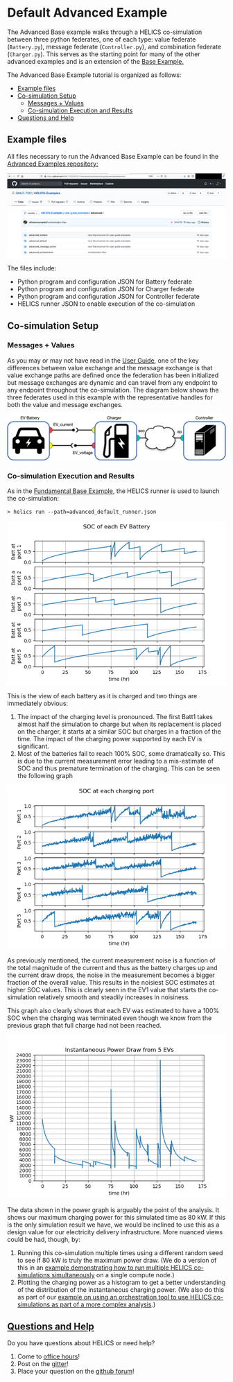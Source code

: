 # Default Advanced Example

The Advanced Base example walks through a HELICS co-simulation between three python federates, one of each type: value federate (`Battery.py`), message federate (`Controller.py`), and combination federate (`Charger.py`). This serves as the starting point for many of the other advanced examples and is an extension of the [Base Example.](../fundamental_examples/fundamental_default.md)

The Advanced Base Example tutorial is organized as follows:

- [Example files](#example-files)
- [Co-simulation Setup](#co-simulation-setup)
  - [Messages + Values](#messages-values)
  - [Co-simulation Execution and Results](#co-simulation-execution-and-results)
- [Questions and Help](#questions-and-help)

## Example files

All files necessary to run the Advanced Base Example can be found in the [Advanced Examples repository:](https://github.com/GMLC-TDC/HELICS-Examples/tree/main/user_guide_examples/advanced/advanced_default)

[![](https://github.com/GMLC-TDC/helics_doc_resources/raw/main/user_guide/advanced_examples_github.png)](https://github.com/GMLC-TDC/HELICS-Examples/tree/main/user_guide_examples/advanced/advanced_default)

The files include:

- Python program and configuration JSON for Battery federate
- Python program and configuration JSON for Charger federate
- Python program and configuration JSON for Controller federate
- HELICS runner JSON to enable execution of the co-simulation

## Co-simulation Setup

### Messages + Values

As you may or may not have read in the [User Guide](../../fundamental_topics/message_federates.md), one of the key differences between value exchange and the message exchange is that value exchange paths are defined once the federation has been initialized but message exchanges are dynamic and can travel from any endpoint to any endpoint throughout the co-simulation. The diagram below shows the three federates used in this example with the representative handles for both the value and message exchanges.

![](https://github.com/GMLC-TDC/helics_doc_resources/raw/main/user_guide/advanced_default_signal_topology.png)

### Co-simulation Execution and Results

As in the [Fundamental Base Example](../fundamental_examples/fundamental_default.md), the HELICS runner is used to launch the co-simulation:

```shell
> helics run --path=advanced_default_runner.json
```

![](https://github.com/GMLC-TDC/helics_doc_resources/raw/main/user_guide/advanced_default_battery_SOCs.png)

This is the view of each battery as it is charged and two things are immediately obvious:

1. The impact of the charging level is pronounced. The first Batt1 takes almost half the simulation to charge but when its replacement is placed on the charger, it starts at a similar SOC but charges in a fraction of the time. The impact of the charging power supported by each EV is significant.
2. Most of the batteries fail to reach 100% SOC, some dramatically so. This is due to the current measurement error leading to a mis-estimate of SOC and thus premature termination of the charging. This can be seen the following graph

![](https://github.com/GMLC-TDC/helics_doc_resources/raw/main/user_guide/advanced_default_estimated_SOCs.png)

As previously mentioned, the current measurement noise is a function of the total magnitude of the current and thus as the battery charges up and the current draw drops, the noise in the measurement becomes a bigger fraction of the overall value. This results in the noisiest SOC estimates at higher SOC values. This is clearly seen in the EV1 value that starts the co-simulation relatively smooth and steadily increases in noisiness.

This graph also clearly shows that each EV was estimated to have a 100% SOC when the charging was terminated even though we know from the previous graph that full charge had not been reached.

![](https://github.com/GMLC-TDC/helics_doc_resources/raw/main/user_guide/advanced_default_charging_power.png)

The data shown in the power graph is arguably the point of the analysis. It shows our maximum charging power for this simulated time as 80 kW. If this is the only simulation result we have, we would be inclined to use this as a design value for our electricity delivery infrastructure. More nuanced views could be had, though, by:

1. Running this co-simulation multiple times using a different random seed to see if 80 kW is truly the maximum power draw. (We do a version of this in an [example demonstrating how to run multiple HELICS co-simulations simultaneously](./advanced_brokers_simultaneous.md) on a single compute node.)
2. Plotting the charging power as a histogram to get a better understanding of the distribution of the instantaneous charging power. (We also do this as part of our [example on using an orchestration tool to use HELICS co-simulations as part of a more complex analysis](./advanced_orchestration.md).)

## [Questions and Help](../../support.md)

Do you have questions about HELICS or need help?

1. Come to [office hours](https://helics.org/HELICSOfficeHours.ics)!
2. Post on the [gitter](https://gitter.im/GMLC-TDC/HELICS)!
3. Place your question on the [github forum](https://github.com/GMLC-TDC/HELICS/discussions)!

